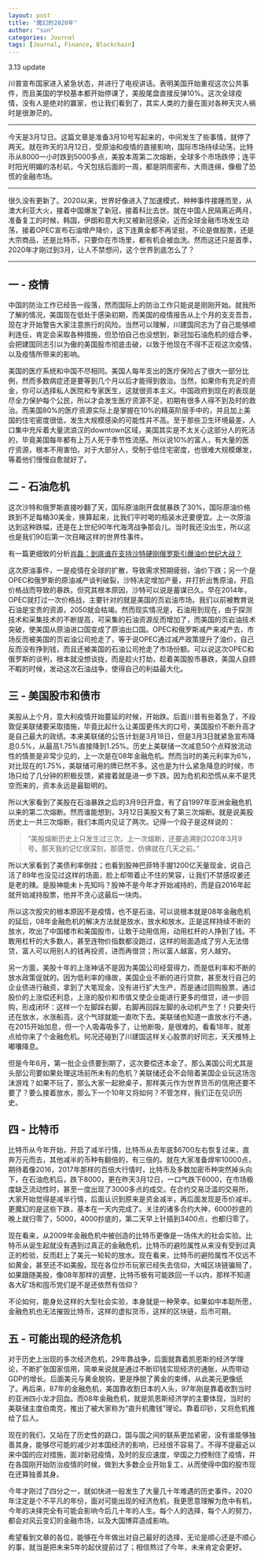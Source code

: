 ```yaml
---
layout: post
title: "魔幻的2020年"
author: "sun"
categories: Journal
tags: [Journal, Finance, Blockchain]
---
```


3.13 update

川普宣布国家进入紧急状态，并进行了电视讲话。表明美国开始重视这次公共事件，而且美国的学校基本都开始停课了，美股尾盘直接反弹10%。这次全球疫情，没有人是绝对的赢家，也让我们看到了，其实人类的力量在面对各种天灾人祸时是很渺茫的。

---

今天是3月12日。这篇文章是准备3月10号写起来的，中间发生了些事情，就停了两天。就在昨天的3月12日，受原油和疫情的直接影响，国际市场持续动荡，比特币从8000一小时跌到5000多点，美股本周第二次熔断，全球多个市场跌停；连平时阳光明媚的洛杉矶，今天包括后面的一周，都是阴雨密布，大雨连绵，像极了恐慌的金融市场。

---

很久没有更新了。2020以来，世界好像进入了加速模式，种种事件接踵而至，从澳大利亚大火，接着中国爆发了新冠，接着科比去世。就在中国人民隔离近两月，准备复工的时候，韩国，伊朗和意大利又被新冠感染，近而全球金融市场发生动荡，接着OPEC宣布石油增产降价，这下连黄金都不再坚挺，不论是做股票，还是大宗商品，还是比特币，只要你在市场里，都有机会被血洗。然而这还只是首季，2020年才刚过到3月，让人不禁想问，这个世界到底怎么了？

---

## 一 - 疫情

中国的防治工作已经告一段落，然而国际上的防治工作只能说是刚刚开始。就我所了解的情况，美国现在低处于感染初期，而美国的疫情报告从上个月的支支吾吾，现在才开始警告大家注意旅行的风险。当然可以理解，川建国同志为了自己能够顺利连任，肯定会采取各种措施，但恐怕自己也没想到，新冠加石油危机的组合拳，会把建国同志引以为傲的美国股市彻底击破，以致于他现在不得不正视这次疫情，以及疫情所带来的影响。

美国的医疗系统和中国不尽相同。美国人每年支出的医疗保险占了很大一部分比例，然而多数病症还是要等到几个月以后才能得到救治。当然，如果你有充足的资金，你可以选择私人医院和专家医生，这就很资本主义。中国政府到现在的表现是尽全力保护每个公民，所以才会发生医疗资源不足，初期有很多人得不到及时的救治。而美国80%的医疗资源实际上是掌握在10%的精英阶层手中的，并且加上美国的住宅密度很低，发生大规模感染的可能性并不高。至于那些卫生环境最差，人口集中充斥着大量流浪汉的downtown区域，美国其实是不太关心这部分人的死活的，毕竟美国每年都有上万人死于季节性流感。所以说10%的富人，有大量的医疗资源，根本不用害怕，对于大部分人，受制于低住宅密度，也很难大规模爆发，等着他们慢慢自愈就好了。

## 二 - 石油危机

这次沙特和俄罗斯直接吵翻了天，国际原油刚开盘就暴跌了30%，国际原油价格跌到不足每桶30美金，换算起来，比我们平时喝的瓶装水还要便宜。上一次原油达到这种跌幅，还是在上世纪90年代海湾战争那会儿。当时我还没出生，所以这也是我们90后第一次目睹这样的世界性事件。

有一篇更细致的分析[肖磊：到底谁在支持沙特硬刚俄罗斯引爆油价世纪大战？](https://mp.weixin.qq.com/s/WMRQFRvP46fJ0_NGh-F1SQ)

这次原油事件，一是疫情在全球的扩散，导致需求预期疲弱，油价下跌；另一个是OPEC和俄罗斯的原油减产谈判破裂，沙特决定增加产量，并打折出售原油，开启价格战而导致的暴跌。但究其根本原因，沙特可以说是蓄谋已久。早在2014年，OPEC就打过一次价格战，主要针对的就是美国的页岩油市场。我们以前被教育说石油是宝贵的资源，2050就会枯竭。然而现实情况是，石油用到现在，由于探测技术和采集技术的不断提高，可采集的石油资源反而增加了，而美国的页岩油技术突破，使美国从原油进口国变成了原油出口国。OPEC和俄罗斯减产来减产去，市场反而被美国的页岩油公司抢走了，等于说OPEC通过减产政策提升了油价，自己反而没有挣到钱，而且还被美国的石油公司抢走了市场份额。可以说这次OPEC和俄罗斯的谈判，根本就没想谈拢，而是趁火打劫，趁着美国股市暴跌，美国人自顾不睱的时候，发动这次石油战争，使得自己的利益最大化。

## 三 - 美国股市和债市

美股从上个月，意大利疫情开始蔓延的时候，开始跌。后面川普有些着急了，不段敦促美联储要采取措施，毕竟比起什么让美国更伟大的口号，美国股价不断升高才是自己最大的政绩。本来美联储的公告计划是3月18日，但是3月3日就紧急宣布降息0.5%，从最高1.75%直接降到1.25%。历史上美联储一次减息50个点释放流动性的情景是非常少见的，上一次是在08年金融危机。然而当时的美元利率为6%，对比现在的1.75%，美联储可用的牌已然不多。这也是为什么紧急降息的时候，市场只给了几分钟的积极反馈，紧接着就是进一步下跌。因为危机和恐慌从来不是凭空而来的，资本永远是最聪明的。

所以大家看到了美股在石油暴跌之后的3月9日开盘，有了自1997年亚洲金融危机以来的第二次熔断。然而谁能想到，3月12日美股又有了第三次熔断。就是说美股历史上一共三次熔断，我们本周内见证了两次。记得一个段子是这样说的：

> “美股熔断历史上只发生过三次。上一次熔断，还要追溯到2020年3月9号。那天我的记忆很深刻，那感觉，仿佛就在几天之前。”

所以大家看到了美债利率倒挂；也看到股神巴菲特手握1200亿天量现金，说自己活了89年也没见过这样的场面，脸上却带着止不住的笑容，让我们不禁感叹姜还是老的辣。是股神能未卜先知吗？股神不是今年才开始减持的，而是自2016年起就开始减持股票，他并不贪心这最后一块肉。

所以这次股灾的根本原因不是疫情，也不是石油，可以说根本就是08年金融危机的延后，08年金融危机的解决方法就是放水，放水和放水。正是这样持续不断的放水，吹出了中国楼市和美国股市，让敢于动用信用，动用杠杆的人挣到了钱。不敢用杠杆的大多数人，甚至连物价指数都没跑过，这样的局面造成了穷人无法借贷，富人可以用别人的钱再投资，进而再借贷；所以富人越富，穷人越穷。

另一方面，美股十年的上涨神话不是因为美国公司经营得力，而是低利率和不断的放水政策促就的。因为低利率的缘故，美国企业不断的进行贷款，甚至发行自己的企业债进行融资，拿到了大笔现金，没有进行扩大生产，而是通过回购股票，通过股价的上涨偿还利息，上涨的股价和市值又使企业能进行更多的借贷，进一步回购，形成闭环：这样一个左脚踩右脚，右脚再回踩左脚的永动机产生了！只要央行还在放水，水涨船高，这个气球就能一直吹下去。美联储也知道一直放水行不通，在2015开始加息，但一个人吸毒吸多了，让他断吸，是很难的。看看18年，就差点给你来了个金融危机。何况还碰到了川建国这样关心股票的好同志，天天推特上嘟囔降息。

但是今年6月，第一批企业债要到期了，这次要偿还本金了。那么美国公司尤其是头部公司要如果处理这场前所未有的危机？美联储还会不会陪着美国企业玩这场泡沫游戏？如果不玩了，那么大家一起掀桌子，那样美元作为世界货币的信用还要不要了？要么接着放水，那么下一个10年又将如何？不管怎样，我们正在见识历史。

## 四 - 比特币

比特币从今年开始，开启了减半行情，比特币从去年底$6700左右恢复过来，直奔万元而去，其他减半的币种有翻倍的，有三倍的。就在大家准备焊牢10000点，期待着像2016，2017年那样的百倍大行情时，比特币及多数加密币种突然掉头向下，在石油危机后，跌下8000，更在昨天3月12日，一口气跌下6000，在市场极度缺乏流动性时，甚至一度出现了3000多点的成交。在合约交易泛滥的交易所，大家开始觉得是减半行情，后面认识到原来是资金减半，再后面发现是币价减半。更魔幻的是这些下跌，基本在一天内完成了。关注的诸多合约大神，6000抄底的晚上就归零了，5000，4000抄底的，第二天早上针插到3400点，也都归零了。

现在看来，从2009年金融危机中被创造的比特币更像是一场伟大的社会实验。比特币从诞生起就没有遇到过真正的金融危机，比特币的避险属性从来没有受到过真正的检验，反而赶上了美元一轮轮的放水。现在看来，比特币的避险属性不仅远不如黄金，甚至还不如美股。现在各位炒币玩家已经失去信仰，大喊区块链骗局了，如果跟随美股，像08年那样的调整，比特币极有可能跌回一千以内，那样不知道各大矿场和囤币党们是不是还依然有信仰？

不论如何，能身处这样的大型社会实验，本身就是一种荣幸。如果如中本聪所愿，金融危机也无法摧毁比特币，这样的虚拟货币，这样的区块链，后市可期。

## 五 - 可能出现的经济危机

对于历史上出现的多次经济危机，29年靠战争，后面就靠着凯恩斯的经济学理论，不断扩张国家信用，简单来说就是通过不断印钱实现经济的通胀，从而带动GDP的增长。后面美元与黄金脱钩，更是挣脱了黄金的束缚，从此美元更像纸了。再后来，87年的金融危机，美国靠收割日本的人头，97年刚是靠着收割当时的亚洲四小龙才回血。而08年金融危机，就是凯恩斯经济学的主要体现，当时的美联储主度伯南克，推出了被大家称为“直升机撒钱”理论。靠着印钞，又将危机推给了后人。

现在的我们，又站在了历史性的路口，国与国之间的联系更加紧密，没有谁能够独善其身，能够尽可能的减少对本国经济的影响，已经很不容易了。不得不提最近以来中国的应对措施，面对新冠疫情，及时的反应速度，举国之力控制住了疫情，并在各国刚开始防治疫情的时候，做到大多数企业开始复工，从而使得中国的股市现在还算独善其身。

今年才刚过了四分之一，就如快进一般发生了大量几十年难遇的历史事件。2020年注定是个不平凡的年份，面对可能出现的经济危机，我更愿意理解为危中有机，今年的决择完全有可能会影响今后几十年的人生。每个人的选择，每个人的努力，都会对风云变幻的金融市场，以及大国博弈造成影响。

希望看到文章的各位，能够在今年做出对自己最好的选择，无论是顺心还是不顺心的事，就当是把未来5年的起伏提前过了；相信熬过了今年，未来肯定会更好。
